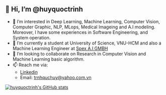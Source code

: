 ## 👋 Hi, I’m @huyquoctrinh

- 👀 I’m interested in Deep Learning, Machine Learning, Computer Vision, Computer Graphic, NLP, MLops, Medical Imageing and A.I modeling. Moreover, I have some experiences in Software Engineering, and System operation. 
- 🌱 I’m currently a student at University of Science, VNU-HCM and also a Machine Learning Engineer at [Spex A.I GMBH](https://www.spexai.com/)
- 💞️ I’m looking to collaborate on Research in Computer Vision and Machine Learning basic algorithm.
- 📫 Reach me via:
  - [Linkedin](https://www.linkedin.com/in/huy-quoc-450459161/?fbclid=IwAR0OIUwt7P_bWN3D2bDNtJynBrQljfyv6mwVLQwKyl-SG16mxOROdW_SFeg)
  - Email: trnhquchuy@yahoo.com.vn
  
[![huyquoctrinh's GitHub stats](https://github-readme-stats.vercel.app/api?username=huyquoctrinh)](https://github.com/huyquoctrinh/github-readme-stats)
<!---
huyquoctrinh/huyquoctrinh is a ✨ special ✨ repository because its `README.md` (this file) appears on your GitHub profile.
You can click the Preview link to take a look at your changes.
--->
